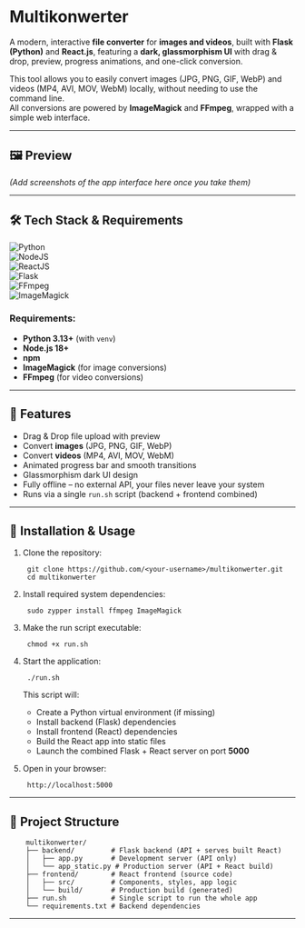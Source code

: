 # Multikonwerter

A modern, interactive **file converter** for **images and videos**, built with **Flask (Python)** and **React.js**, featuring a **dark, glassmorphism UI** with drag & drop, preview, progress animations, and one-click conversion.

This tool allows you to easily convert images (JPG, PNG, GIF, WebP) and videos (MP4, AVI, MOV, WebM) locally, without needing to use the command line.  
All conversions are powered by **ImageMagick** and **FFmpeg**, wrapped with a simple web interface.

---

## 🖼 Preview
*(Add screenshots of the app interface here once you take them)*

---

## 🛠 Tech Stack & Requirements

![Python](https://img.shields.io/badge/Python%20%5E3.13-yellow?style=for-the-badge&logo=python)  
![NodeJS](https://img.shields.io/badge/Node.js%20%5E18+-gray?style=for-the-badge&logo=nodedotjs)  
![ReactJS](https://img.shields.io/badge/React.js-00d8ff?style=for-the-badge&logo=react)  
![Flask](https://img.shields.io/badge/Flask-black?style=for-the-badge&logo=flask)  
![FFmpeg](https://img.shields.io/badge/FFmpeg-darkgreen?style=for-the-badge&logo=ffmpeg)  
![ImageMagick](https://img.shields.io/badge/ImageMagick-purple?style=for-the-badge&logo=imagemagick)

### Requirements:
- **Python 3.13+** (with `venv`)
- **Node.js 18+**
- **npm**
- **ImageMagick** (for image conversions)
- **FFmpeg** (for video conversions)

---

## 🚀 Features
- Drag & Drop file upload with preview
- Convert **images** (JPG, PNG, GIF, WebP)
- Convert **videos** (MP4, AVI, MOV, WebM)
- Animated progress bar and smooth transitions
- Glassmorphism dark UI design
- Fully offline – no external API, your files never leave your system
- Runs via a single `run.sh` script (backend + frontend combined)

---

## 🔧 Installation & Usage

1. Clone the repository:

        git clone https://github.com/<your-username>/multikonwerter.git
        cd multikonwerter

2. Install required system dependencies:

        sudo zypper install ffmpeg ImageMagick

3. Make the run script executable:

        chmod +x run.sh

4. Start the application:

        ./run.sh

   This script will:
    - Create a Python virtual environment (if missing)
    - Install backend (Flask) dependencies
    - Install frontend (React) dependencies
    - Build the React app into static files
    - Launch the combined Flask + React server on port **5000**

5. Open in your browser:

        http://localhost:5000

---

## 📂 Project Structure

        multikonwerter/
        ├── backend/         # Flask backend (API + serves built React)
        │   ├── app.py       # Development server (API only)
        │   └── app_static.py # Production server (API + React build)
        ├── frontend/        # React frontend (source code)
        │   ├── src/         # Components, styles, app logic
        │   └── build/       # Production build (generated)
        ├── run.sh           # Single script to run the whole app
        └── requirements.txt # Backend dependencies

---